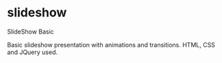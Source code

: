 # slideshow
SlideShow Basic

Basic slideshow presentation with animations and transitions.
HTML, CSS and JQuery used.
